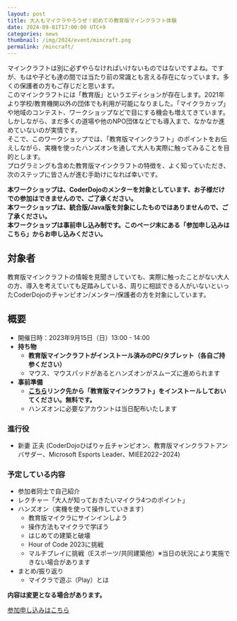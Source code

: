 ```yaml
---
layout: post
title: 大人もマイクラやろうぜ！初めての教育版マインクラフト体験
date: 2024-09-01T17:00:00 UTC+9
categories: news
thumbnail: /img/2024/event/mincraft.png 
permalink: /mincraft/
---
```


マインクラフトは別に必ずやらなければいけないものではないですよね。ですが、もはや子ども達の間では当たり前の常識とも言える存在になっています。多くの保護者の方もご存じだと思います。<br />
このマインクラフトには「教育版」というエディションが存在します。2021年より学校/教育機関以外の団体でも利用が可能になりました。「マイクラカップ」や地域のコンテスト、ワークショップなどで目にする機会も増えてきています。しかしながら、まだ多くの道場や他のNPO団体などでも導入まで、なかなか進めていないのが実情です。<br />
そこで、このワークショップでは、「教育版マインクラフト」のポイントをお伝えしながら、実機を使ったハンズオンを通して大人も実際に触ってみることを目的とします。<br />
プログラミングも含めた教育版マインクラフトの特徴を、よく知っていただき、次のステップに皆さんが進む手助けになれば幸いです。<br />

**本ワークショップは、CoderDojoのメンターを対象としています、お子様だけでの参加はできませんので、ご了承ください。**<br />
**本ワークショップは、統合版/Java版を対象にしたものではありませんので、ご了承ください。**<br />
**本ワークショップは事前申し込み制です。このページ末にある「参加申し込みはこちら」からお申し込みください。**<br />

## 対象者
教育版マインクラフトの情報を見聞きしていても、実際に触ったことがない大人の方、導入を考えていても足踏みしている、周りに相談できる人がいないといったCoderDojoのチャンピオン/メンター/保護者の方を対象にしています。

## 概要
- 開催日時：2023年9月15日（日）13:00 - 14:00
- **持ち物**
    - **教育版マインクラフトがインストール済みのPC/タブレット（各自ご持参ください）**
    - マウス、マウスパッドがあるとハンズオンがスムーズに進められます
- **事前準備**
    - **[こちら](https://education.minecraft.net/ja-jp/get-started/download)リンク先から「教育版マインクラフト」をインストールしておいてください。無料です。**
    - ハンズオンに必要なアカウントは当日配布いたします

### 進行役
- 新妻 正夫 (CoderDojoひばりヶ丘チャンピオン、教育版マインクラフトアンバサダー、Microsoft Esports Leader、MIEE2022−2024) 

### 予定している内容
- 参加者同士で自己紹介
- レクチャー「大人が知っておきたいマイクラ4つのポイント」
- ハンズオン（実機を使って操作していきます）
  - 教育版マイクラにサインインしよう
  - 操作方法もマイクラで学ぼう
  - はじめての建築と破壊
  - Hour of Code 2023に挑戦
  - マルチプレイに挑戦（Eスポーツ/共同建築他）※当日の状況により実施できない場合があります
- まとめ/振り返り
  - マイクラで遊ぶ（Play）とは


**内容は変更となる場合があります。**

<div class='framed_button'>
    <a href='TODO' target='_blank'>参加申し込みはこちら</a>
</div>
